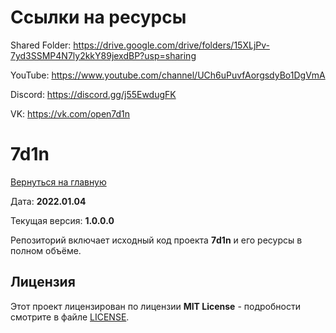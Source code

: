 # Cсылки на ресурсы


Shared Folder: https://drive.google.com/drive/folders/15XLjPv-7yd3SSMP4N7ly2kkY89jexdBP?usp=sharing

YouTube: https://www.youtube.com/channel/UCh6uPuvfAorgsdyBo1DgVmA

Discord: https://discord.gg/j55EwdugFK

VK: https://vk.com/open7d1n


# 7d1n

[Вернуться на главную](README.md)

Дата: **2022.01.04**

Текущая версия: **1.0.0.0**

Репозиторий включает исходный код проекта **7d1n** и его ресурсы в полном объёме.

## Лицензия

Этот проект лицензирован по лицензии **MIT License** - подробности смотрите в файле [LICENSE](LICENSE).

